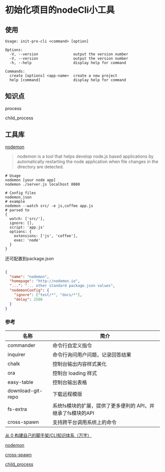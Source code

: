# 初始化项目的nodeCli小工具

## 使用

```shell
Usage: init-pro-cli <command> [option]

Options:
  -V, --version                output the version number
  -V, --version                output the version number
  -h, --help                   display help for command

Commands:
  create [options] <app-name>  create a new project
  help [command]               display help for command
```

## 知识点

process

child_process
## 工具库

[nodemon](https://www.npmjs.com/package/nodemon)
> nodemon is a tool that helps develop node.js based applications by automatically restarting the node application when file changes in the directory are detected.

```shell
# Usage
nodemon [your node app]
nodemon ./server.js localhost 8080

# Config files
nodemon.json
# example
nodemon --watch src/ -e js,coffee app.js
# parsed to
{
  watch: ['src/'],
  ignore: [],
  script: 'app.js'
  options: {
    extensions: ['js', 'coffee'],
    exec: 'node'
  }
}
```
还可配置到package.json

```json

{
  "name": "nodemon",
  "homepage": "http://nodemon.io",
  "...": "... other standard package.json values",
  "nodemonConfig": {
    "ignore": ["test/*", "docs/*"],
    "delay": 2500
  }
}
```
### 参考

| 名称 | 简介 |
|-|-|
|commander |命令行自定义指令 |
|inquirer|命令行询问用户问题，记录回答结果|
|chalk|控制台输出内容样式美化|
|ora|控制台 loading 样式|
|easy-table|控制台输出表格|
|download-git-repo|下载远程模版|
|fs-extra|系统fs模块的扩展，提供了更多便利的 API，并继承了fs模块的API|
|cross-spawn|支持跨平台调用系统上的命令|

[从 0 构建自己的脚手架/CLI知识体系（万字）](<https://juejin.cn/post/6966119324478079007>)

[nodemon](https://www.npmjs.com/package/nodemon)

[cross-spawn](<https://www.npmjs.com/package/cross-spawn>)

[child_process](https://github1s.com/chyingp/nodejs-learning-guide/blob/master/%E6%A8%A1%E5%9D%97/child_process.md#L386)
